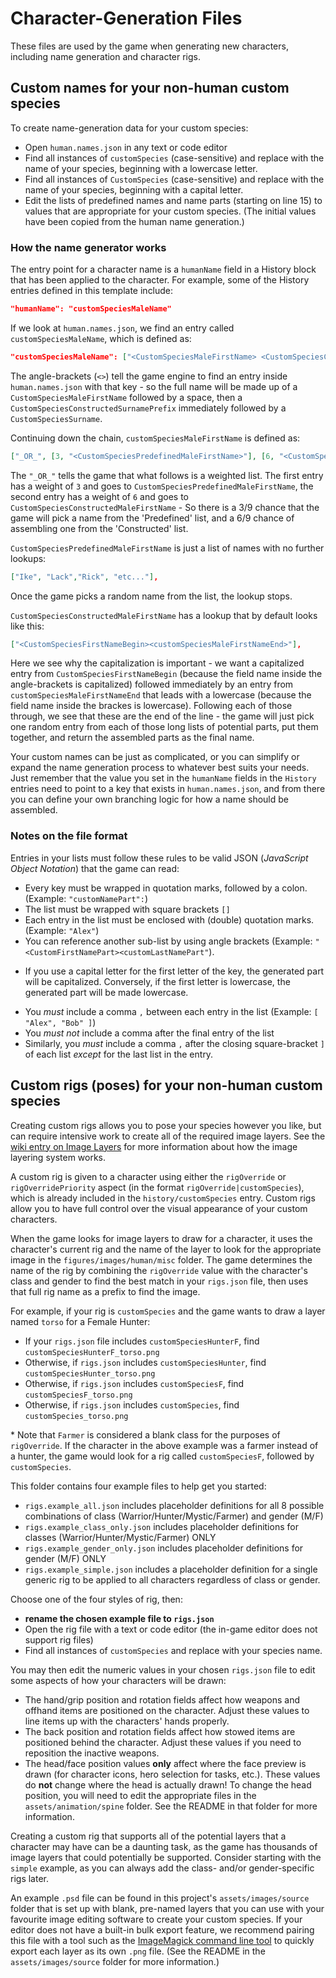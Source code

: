# Character-Generation Files

These files are used by the game when generating new characters, including name generation and character rigs.

## Custom names for your non-human custom species

To create name-generation data for your custom species:

* Open `human.names.json` in any text or code editor
* Find all instances of `customSpecies` (case-sensitive) and replace with the name of your species, beginning with a lowercase letter.
* Find all instances of `CustomSpecies` (case-sensitive) and replace with the name of your species, beginning with a capital letter.
* Edit the lists of predefined names and name parts (starting on line 15) to values that are appropriate for your custom species. (The initial values have been copied from the human name generation.)

### How the name generator works

The entry point for a character name is a `humanName` field in a History block that has been applied to the character. For example, some of the History entries defined in this template include:

```json
"humanName": "customSpeciesMaleName"
```

If we look at `human.names.json`, we find an entry called `customSpeciesMaleName`, which is defined as:

```json
"customSpeciesMaleName": ["<CustomSpeciesMaleFirstName> <CustomSpeciesConstructedSurnamePrefix><CustomSpeciesSurname>"],
```

The angle-brackets (`<>`) tell the game engine to find an entry inside `human.names.json` with that key - so the full name will be made up of a `CustomSpeciesMaleFirstName` followed by a space, then a `CustomSpeciesConstructedSurnamePrefix` immediately followed by a `CustomSpeciesSurname`.

Continuing down the chain, `customSpeciesMaleFirstName` is defined as:

```json
["_OR_", [3, "<CustomSpeciesPredefinedMaleFirstName>"], [6, "<CustomSpeciesConstructedMaleFirstName>"]],
```

The `"_OR_"` tells the game that what follows is a weighted list. The first entry has a weight of `3` and goes to `CustomSpeciesPredefinedMaleFirstName`, the second entry has a weight of `6` and goes to `CustomSpeciesConstructedMaleFirstName` - So there is a 3/9 chance that the game will pick a name from the 'Predefined' list, and a 6/9 chance of assembling one from the 'Constructed' list.

`CustomSpeciesPredefinedMaleFirstName` is just a list of names with no further lookups:

```json
["Ike", "Lack","Rick", "etc..."],
```

Once the game picks a random name from the list, the lookup stops.

`CustomSpeciesConstructedMaleFirstName` has a lookup that by default looks like this:

```json
["<CustomSpeciesFirstNameBegin><customSpeciesMaleFirstNameEnd>"],
```

Here we see why the capitalization is important - we want a capitalized entry from `CustomSpeciesFirstNameBegin` (because the field name inside the angle-brackets is capitalized) followed immediately by an entry from `customSpeciesMaleFirstNameEnd` that leads with a lowercase (because the field name inside the brackes is lowercase).  Following each of those through, we see that these are the end of the line - the game will just pick one random entry from each of those long lists of potential parts, put them together, and return the assembled parts as the final name.

Your custom names can be just as complicated, or you can simplify or expand the name generation process to whatever best suits your needs. Just remember that the value you set in the `humanName` fields in the `History` entries need to point to a key that exists in `human.names.json`, and from there you can define your own branching logic for how a name should be assembled.

### Notes on the file format

Entries in your lists must follow these rules to be valid JSON (_JavaScript Object Notation_) that the game can read:
* Every key must be wrapped in quotation marks, followed by a colon. (Example: `"customNamePart":`)
* The list must be wrapped with square brackets `[]`
* Each entry in the list must be enclosed with (double) quotation marks. (Example: `"Alex"`)
* You can reference another sub-list by using angle brackets (Example: `"<CustomFirstNamePart><customLastNamePart"`). 
 - If you use a capital letter for the first letter of the key, the generated part will be capitalized. Conversely, if the first letter is lowercase, the generated part will be made lowercase.
* You *must* include a comma `,` between each entry in the list (Example: `[ "Alex", "Bob" ]`)
* You *must not* include a comma after the final entry of the list
* Similarly, you *must* include a comma `,` after the closing square-bracket `]` of each list _except_ for the last list in the entry.

## Custom rigs (poses) for your non-human custom species

Creating custom rigs allows you to pose your species however you like, but can require intensive work to create all of the required image layers. See the [wiki entry on Image Layers](https://wildermyth.com/wiki/Image_layers) for more information about how the image layering system works.

A custom rig is given to a character using either the `rigOverride` or `rigOverridePriority` aspect (in the format `rigOverride|customSpecies`), which is already included in the `history/customSpecies` entry. Custom rigs allow you to have full control over the visual appearance of your custom characters.

When the game looks for image layers to draw for a character, it uses the character's current rig and the name of the layer to look for the appropriate image in the `figures/images/human/misc` folder. The game determines the name of the rig by combining the `rigOverride` value with the character's class and gender to find the best match in your `rigs.json` file, then uses that full rig name as a prefix to find the image.

For example, if your rig is `customSpecies` and the game wants to draw a layer named `torso` for a Female Hunter:

* If your `rigs.json` file includes `customSpeciesHunterF`, find `customSpeciesHunterF_torso.png`
* Otherwise, if `rigs.json` includes `customSpeciesHunter`, find `customSpeciesHunter_torso.png`
* Otherwise, if `rigs.json` includes `customSpeciesF`, find `customSpeciesF_torso.png`
* Otherwise, if `rigs.json` includes `customSpecies`, find `customSpecies_torso.png`

\* Note that `Farmer` is considered a blank class for the purposes of `rigOverride`. If the character in the above example was a farmer instead of a hunter, the game would look for a rig called `customSpeciesF`, followed by `customSpecies`.

This folder contains four example files to help get you started:

* `rigs.example_all.json` includes placeholder definitions for all 8 possible combinations of class (Warrior/Hunter/Mystic/Farmer) and gender (M/F)
* `rigs.example_class_only.json` includes placeholder definitions for classes (Warrior/Hunter/Mystic/Farmer) ONLY
* `rigs.example_gender_only.json` includes placeholder definitions for gender (M/F) ONLY
* `rigs.example_simple.json` includes a placeholder definition for a single generic rig to be applied to all characters regardless of class or gender.

Choose one of the four styles of rig, then:
* **rename the chosen example file to `rigs.json`**
* Open the rig file with a text or code editor (the in-game editor does not support rig files)
* Find all instances of `customSpecies` and replace with your species name.

You may then edit the numeric values in your chosen `rigs.json` file to edit some aspects of how your characters will be drawn:
* The hand/grip position and rotation fields affect how weapons and offhand items are positioned on the character. Adjust these values to line items up with the characters' hands properly.
* The back position and rotation fields affect how stowed items are positioned behind the character. Adjust these values if you need to reposition the inactive weapons.
* The head/face position values **only** affect where the face preview is drawn (for character icons, hero selection for tasks, etc.). These values do **not** change where the head is actually drawn! To change the head position, you will need to edit the appropriate files in the `assets/animation/spine` folder. See the README in that folder for more information.

Creating a custom rig that supports all of the potential layers that a character may have can be a daunting task, as the game has thousands of image layers that could potentially be supported. Consider starting with the `simple` example, as you can always add the class- and/or gender-specific rigs later.

An example `.psd` file can be found in this project's `assets/images/source` folder that is set up with blank, pre-named layers that you can use with your favourite image editing software to create your custom species. If your editor does not have a built-in bulk export feature, we recommend pairing this file with a tool such as the [ImageMagick command line tool](imagemagick.org) to quickly export each layer as its own `.png` file. (See the README in the `assets/images/source` folder for more information.)